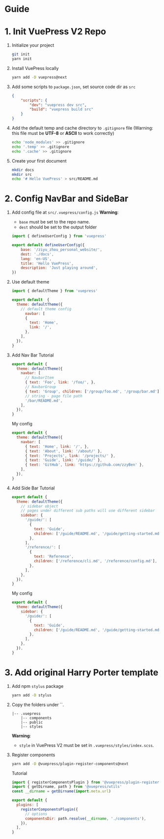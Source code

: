 # Guide
# 1. Init VuePress V2 Repo

1. Initialize your project
    ```bash
    git init
    yarn init
    ```

1. Install VuePress locally
    ```bash
    yarn add -D vuepress@next
    ```

1. Add some scripts to `package.json`, set source code dir as `src`
    ```json
    {
        "scripts": {
            "dev": "vuepress dev src",
            "build": "vuepress build src"
        }
    }
    ```

1. Add the default temp and cache directory to `.gitignore` file (Warning: this file must be **UTF-8** or **ASCII** to work correctly)
    ```bash
    echo 'node_modules' >> .gitignore
    echo '.temp' >> .gitignore
    echo '.cache' >> .gitignore
    ```

1. Create your first document
    ```bash
    mkdir docs
    mkdir src
    echo '# Hello VuePress' > src/README.md
    ```

# 2. Config NavBar and SideBar
1. Add config file at `src/.vuepress/config.js`
    **Warning**:
    - `base` must be set to the repo name.
    - `dest` should be set to the output folder
    ```js
    import { defineUserConfig } from 'vuepress'

    export default defineUserConfig({
        base: '/ziyu_zhou_personal_website/',
        dest: './docs',
        lang: 'en-US',
        title: 'Hello VuePress',
        description: 'Just playing around',
    })
    ```
2. Use default theme
    ```js
    import { defaultTheme } from 'vuepress'

    export default  {
      theme: defaultTheme({
        // default theme config
          navbar: [
          {
            text: 'Home',
            link: '/',
          },
        ],
      }),
    }
    ```
3. Add Nav Bar
   Tutorial
    ```js
    export default {
      theme: defaultTheme({
        navbar: [
          // NavbarItem
          { text: 'Foo', link: '/foo/', },
          // NavbarGroup
          { text: 'Group', children: ['/group/foo.md', '/group/bar.md'],},
          // string - page file path
          '/bar/README.md',
        ],
      }),
    }
    ```

    My config
    ```js
    export default {
      theme: defaultTheme({
        navbar: [
          { text: 'Home', link: '/', },
          { text: 'About', link: '/about/' },
          { text: 'Projects', link: '/projects/' },
          { text: 'Guide', link: '/guide/' },
          { text: 'GitHub', link: 'https://github.com/zzyBen' },
        ],
      }),
    }
    ```
4. Add Side Bar
    Tutorial
    ```js
    export default {
      theme: defaultTheme({
        // sidebar object
        // pages under different sub paths will use different sidebar
        sidebar: {
          '/guide/': [
            {
              text: 'Guide',
              children: ['/guide/README.md', '/guide/getting-started.md'],
            },
          ],
          '/reference/': [
            {
              text: 'Reference',
              children: ['/reference/cli.md', '/reference/config.md'],
            },
          ],
        },
      }),
    }
    ```

    My config
    ```js
    export default {
      theme: defaultTheme({
        sidebar: {
          '/guide/': [
            {
              text: 'Guide',
              children: ['/guide/README.md', '/guide/getting-started.md'],
            },
          ],
        },
      }),
    }
    ```

# 3. Add original Harry Porter template
1. Add npm `stylus` package
    ```bash
    yarn add -D stylus
    ```

1. Copy the folders under ``.
    ```text
    |-- .vuepress
        |-- components
        |-- public
        |-- styles
    ```
    **Warning**:
    - `style` in VuePress V2 must be set in `.vuepress/styles/index.scss`.

1. Register components
    ```bash
    yarn add -D @vuepress/plugin-register-components@next
    ```

    Tutorial
    ```js
    import { registerComponentsPlugin } from '@vuepress/plugin-register-components'
    import { getDirname, path } from '@vuepress/utils'
    const __dirname = getDirname(import.meta.url)

    export default {
      plugins: [
        registerComponentsPlugin({
          // options
          componentsDir: path.resolve(__dirname, './components'),
        }),
      ],
    }
    ```



